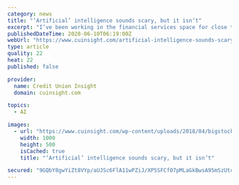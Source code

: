 ```yaml
---
category: news
title: "‘Artificial’ intelligence sounds scary, but it isn’t"
excerpt: "I’ve been working in the financial services space for close to 30 years now. In that time, I’ve seen many trends and technologies emerge. Some take hold, several are just a flash in the pan. Regardless of how long a concept sticks around,"
publishedDateTime: 2020-06-10T06:19:00Z
webUrl: "https://www.cuinsight.com/artificial-intelligence-sounds-scary-but-it-isnt.html"
type: article
quality: 22
heat: 22
published: false

provider:
  name: Credit Union Insight
  domain: cuinsight.com

topics:
  - AI

images:
  - url: "https://www.cuinsight.com/wp-content/uploads/2018/04/bigstock-193625041.jpg"
    width: 1000
    height: 500
    isCached: true
    title: "‘Artificial’ intelligence sounds scary, but it isn’t"

secured: "9GQbY8gwYiZt8VYp/aUJSc6FlA11wPZiJ/XP5SFCf07pMLaGkBwsA95mSzUtc73LTHu2ql8KUsLINeEfqbXg7/dVMUum63sJcq/EgUmlNo1wMa1rPFxQl7XU7fF52RPwzzL1SKFgFV2iWvSf88edxkrdtg1Ct67sCgY/eu0NBQ+hqsaURgbxPSRz1enxws694OcW1fcD+q7hGmO53j3/FPsambxHuIsdIBIbYm2vWDVKXWM1Az+cpkHNpONl63knNDv2eCrxmIYIPuPKcrZqS0ipuSxY4l0gU4u56/e/zzHj7uNNYIzYfBKWJSjGEyYk;4H2BbyTmvUZbs2NC2JLqYQ=="
---
```


